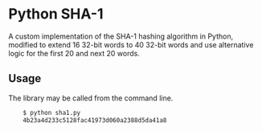 # Python SHA-1

A custom implementation of the SHA-1 hashing algorithm in Python, modified to extend 16 32-bit words to 40 32-bit words and use alternative logic for the first 20 and next 20 words.

## Usage

The library may be called from the command line.

```bash
    $ python sha1.py
    4b23a4d233c5128fac41973d060a2388d5da41a8
```
